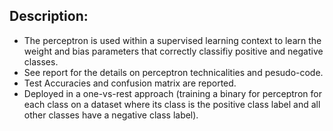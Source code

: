 ## Description: 
- The perceptron is used within a supervised learning context to learn the weight and bias parameters that correctly classifiy positive and negative classes.
- See report for the details on perceptron technicalities and pesudo-code.
- Test Accuracies and confusion matrix are reported.
- Deployed in a one-vs-rest approach (training a binary for perceptron for each class on a dataset where its class is the positive class label and all other classes have a negative class label).
